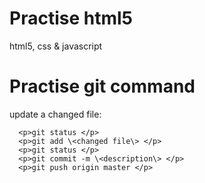 # Practise html5

  html5, css & javascript

# Practise git command

 update a changed file:
 ```
   <p>git status </p>
   <p>git add \<changed file\> </p>
   <p>git status </p>
   <p>git commit -m \<description\> </p>
   <p>git push origin master </p>
```